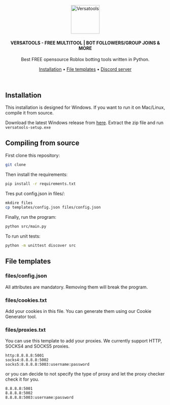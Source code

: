 <p align="center">
	<a href="https://discord.com/invite/kaz2XVGAya"><img src="https://cdn.discordapp.com/icons/1119803301295292458/eb9f9cd395ce2dbac016a4f5e7513054.webp" alt="Versatools" height="90" /></a>
</p>

<h4 align="center">VERSATOOLS - FREE MULTITOOL | BOT FOLLOWERS/GROUP JOINS & MORE</h4>
<p align="center">
	Best FREE opensource Roblox botting tools written in Python.
</p>

<p align="center">
	<a href="#installation">Installation</a> •
	<a href="#file-templates">File templates</a> •
	<a href="https://discord.com/invite/kaz2XVGAya">Discord server</a>
</p>
<br/>

## Installation

This installation is designed for Windows. If you want to run it on Mac/Linux, compile it from source.

Download the latest Windows release from [here](https://github.com/GarryyBD/versatools/releases). Extract the zip file and run `versatools-setup.exe`

## Compiling from source

First clone this repository:

```bash
git clone
```

Then install the requirements:

```bash
pip install -r requirements.txt
```

Tres put config.json in files/:

```bash
mkdire files
cp templates/config.json files/config.json
```

Finally, run the program:

```bash
python src/main.py
```

To run unit tests:

```bash
python -m unittest discover src
```

## File templates

### files/config.json

All attributes are mandatory. Removing them will break the program.

### files/cookies.txt

Add your cookies in this file. You can generate them using our Cookie Generator tool.

### files/proxies.txt

You can use this template to add your proxies. We currently support HTTP, SOCKS4 and SOCKS5 proxies.

```
http:8.8.8.8:5001
socks4:8.8.8.8:5002
socks5:8.8.8.8:5003:username:password
```

or you can decide to not specify the type of proxy and let the proxy checker check it for you.

```
8.8.8.8:5001
8.8.8.8:5002
8.8.8.8:5003:username:password
```
